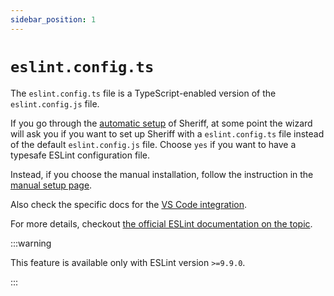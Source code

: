 ```yaml
---
sidebar_position: 1
---
```


# `eslint.config.ts`

The `eslint.config.ts` file is a TypeScript-enabled version of the `eslint.config.js` file.

If you go through the [automatic setup](../setup/automatic-setup.mdx) of Sheriff, at some point the wizard will ask you if you want to set up Sheriff with a `eslint.config.ts` file instead of the default `eslint.config.js` file. Choose `yes` if you want to have a typesafe ESLint configuration file.

Instead, if you choose the manual installation, follow the instruction in the [manual setup page](../setup/manual-setup.mdx).

Also check the specific docs for the [VS Code integration](../vscode-support.md#eslintconfigts-support).

For more details, checkout [the official ESLint documentation on the topic](https://eslint.org/docs/latest/use/configure/configuration-files#typescript-configuration-files).

:::warning

This feature is available only with ESLint version `>=9.9.0`.

:::
